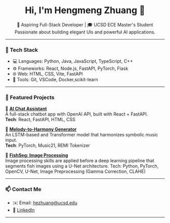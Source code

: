 <h1 align="center">Hi, I'm Hengmeng Zhuang 👋</h1>

<p align="center">
  🚀 Aspiring Full-Stack Developer | 🎓 UCSD ECE Master's Student <br/>
  Passionate about building elegant UIs and powerful AI applications.
</p>

---

### 🧰 Tech Stack
- 💻 Languages: Python, Java, JavaScript, TypeScript, C++
- ⚙️ Frameworks: React, Node.js, FastAPI, PyTorch, Flask
- 🌐 Web: HTML, CSS, Vite, FastAPI
- 🔧 Tools: Git, VSCode, Docker,scikit-learn

---

### 💼 Featured Projects

🔹 [**AI Chat Assistant**](https://github.com/yourrepo/chat-assistant)  
A full-stack chatbot app with OpenAI API, built with React + FastAPI.  
**Tech**: React, FastAPI, HTML, CSS

🔹 [**Melody-to-Harmony Generator**](https://github.com/zzzzzhm/melody2harmony)  
An LSTM-based and Transformer model that harmonizes symbolic music input.  
**Tech**: PyTorch, Music21, REMI Tokenizer

🔹 [**FishSeg: Image Processing**](https://github.com/zzzzzhm/FishSeg)  
Image processing skills are applied before a deep learning pipeline that segments fish images using a U-Net architecture.
Tech: Python, PyTorch, OpenCV, U-Net, Image Preprocessing (Gamma Correction, CLAHE)

---

### 📫 Contact Me
- ✉️ Email: hezhuang@ucsd.edu
- 💼 [LinkedIn](https://www.linkedin.com/in/hengmeng-zhuang-a91595355/)


---

<!--
<p align="center">
  <img src="https://github-readme-stats.vercel.app/api?username=yourusername&show_icons=true&theme=radical" />
</p>


**zzzzzhm/zzzzzhm** is a ✨ _special_ ✨ repository because its `README.md` (this file) appears on your GitHub profile.

Here are some ideas to get you started:

- 🔭 I’m currently working on ...
- 🌱 I’m currently learning ...
- 👯 I’m looking to collaborate on ...
- 🤔 I’m looking for help with ...
- 💬 Ask me about ...
- 📫 How to reach me: ...
- 😄 Pronouns: ...
- ⚡ Fun fact: ...
-->
